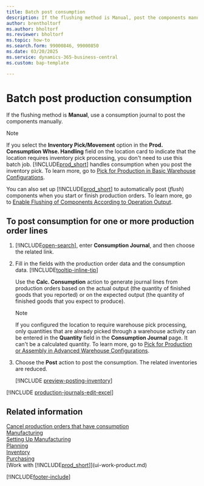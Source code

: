 ```yaml
---
title: Batch post consumption
description: If the flushing method is Manual, post the components manually using a consumption journal.
author: brentholtorf
ms.author: bholtorf
ms.reviewer: bholtorf
ms.topic: how-to
ms.search.form: 99000846, 99000850
ms.date: 03/20/2025
ms.service: dynamics-365-business-central
ms.custom: bap-template

---
```

# Batch post production consumption

If the flushing method is **Manual**, use a consumption journal to post the components manually.  

> [!NOTE]
> If you select the **Inventory Pick/Movement** option in the **Prod. Consumption Whse. Handling** field on the location card to indicate that the location requires inventory pick processing, you don't need to use this batch job. [!INCLUDE[prod_short](includes/prod_short.md)] handles consumption when you post the inventory pick. To learn more, go to [Pick for Production in Basic Warehouse Configurations](warehouse-how-to-pick-for-production.md).  

You can also set up [!INCLUDE[prod_short](includes/prod_short.md)] to automatically post (*flush*) components when you start or finish production orders. To learn more, go to [Enable Flushing of Components According to Operation Output](production-how-to-flush-components-according-to-operation-output.md).

## To post consumption for one or more production order lines

1. [!INCLUDE[open-search](includes/open-search.md)], enter **Consumption Journal**, and then choose the related link.  
2. Fill in the fields with the production order data and the consumption data. [!INCLUDE[tooltip-inline-tip](includes/tooltip-inline-tip_md.md)]  

    Use the **Calc. Consumption** action to generate journal lines from production orders based on the actual output (the quantity of finished goods that you reported) or on the expected output (the quantity of finished goods that you expect to produce).

    > [!NOTE]
    > If you configured the location to require warehouse pick processing, only quantities that are already picked through a warehouse activity can be entered in the **Quantity** field in the **Consumption Journal** page. It can't be a calculated quantity. To learn more, go to [Pick for Production or Assembly in Advanced Warehouse Configurations](warehouse-how-to-pick-for-internal-operations-in-advanced-warehousing.md).

3. Choose the **Post** action to post the consumption. The related inventories are reduced.

    [!INCLUDE [preview-posting-inventory](includes/preview-posting-inventory.md)]

[!INCLUDE [production-journals-edit-excel](includes/production-journals-edit-excel.md)]

## Related information

[Cancel production orders that have consumption](production-cancel-production-orders-that-have-consumption.md)  
[Manufacturing](production-manage-manufacturing.md)  
[Setting Up Manufacturing](production-configure-production-processes.md)  
[Planning](production-planning.md)  
[Inventory](inventory-manage-inventory.md)  
[Purchasing](purchasing-manage-purchasing.md)  
[Work with [!INCLUDE[prod_short](includes/prod_short.md)]](ui-work-product.md)  

[!INCLUDE[footer-include](includes/footer-banner.md)]
